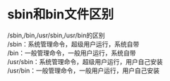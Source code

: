 # sbin和bin文件区别


/sbin,/bin,/usr/sbin,/usr/bin的区别  
/sbin：系统管理命令，超级用户运行，系统自带  
/bin：一般管理命令，一般用户运行，系统自带  
/usr/sbin：系统管理命令，超级用户运行，用户自己安装  
/usr/bin：一般管理命令，一般用户运行，用户自己安装 ​​​  
